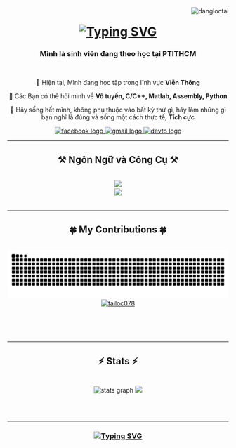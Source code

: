<img align="right" src="https://komarev.com/ghpvc/?username=tailoc078&label=Profile%20views&color=0e75b6&style=flat" alt="dangloctai" />

<h1 align="center">
    <a href="https://git.io/typing-svg"><img src="http://readme-typing-svg.herokuapp.com?font=Righteous&size=35&pause=500&center=true&vCenter=true&width=500&height=70&lines=Xin+ch%C3%A0o!+%F0%9F%91%8B;M%C3%ACnh+t%C3%AAn+l%C3%A0+%C4%90%E1%BA%B7ng+L%E1%BB%99c+T%C3%A0i!" alt="Typing SVG" /></a>
</h1>

<h3 align="center">Mình là sinh viên đang theo học tại PTITHCM </h3>

<br/>

<div align="center">

  📘 Hiện tại, Mình đang học tập trong lĩnh vực **Viễn Thông**
  
  📘 Các Bạn có thể hỏi mình về **Vô tuyến, C/C++, Matlab, Assembly, Python**

  🥇 Hãy sống hết mình, không phụ thuộc vào bất kỳ thứ gì, hãy làm những gì bạn nghĩ là đúng và sống một cách thực tế, **Tích cực**

 </div>

<div align="center">
  <a href="https://fb.com/profile.php?id=100024047940295">
    <img src="https://img.shields.io/static/v1?message=Facebook&logo=facebook&label=&color=1877F2&logoColor=white&labelColor=&style=for-the-badge" height="35" alt="facebook logo"  />
  </a>
  <a href="mailto:tailoc2072004@gmail.com">
    <img src="https://img.shields.io/static/v1?message=Gmail&logo=gmail&label=&color=D14836&logoColor=white&labelColor=&style=for-the-badge" height="35" alt="gmail logo"  />
  </a>
  <a href="https://dev.to/tailoc078">
    <img src="https://img.shields.io/static/v1?message=dev.to&logo=dev.to&label=&color=0A0A0A&logoColor=white&labelColor=&style=for-the-badge" height="35" alt="devto logo"  />
  </a>
  
</div>

 <hr/>

<h2 align="center">⚒️ Ngôn Ngữ và Công Cụ ⚒️</h2>
<br/>
<div align="center">
  <a href="https://skillicons.dev">
    <img src="https://skillicons.dev/icons?i=htmx,c,cpp,matlab,py" /><br>
    <img src="https://skillicons.dev/icons?i=replit,vscode,git,github,cloudflare" />
  </a>
</div>

<br/>
<hr/>

<div align="center">
  <h2>🍀 My Contributions 🍀</h2>
  <br>
  <img alt="Snake animation" src="https://github.com/TaiLoc078/Tailoc078/blob/output/github-contribution-grid-snake.svg" /><br>
  <a href="https://github.com/ryo-ma/github-profile-trophy"><img src="https://github-profile-trophy.vercel.app/?username=tailoc078" alt="tailoc078" /></a>

  <br/><br/><br/>
</div>

<hr/>

<h2 align="center">⚡ Stats ⚡</h2>
<br>
<div align=center>
  <img src="https://github-readme-stats.vercel.app/api?username=dangloctai&hide_title=false&hide_rank=false&show_icons=true&include_all_commits=true&count_private=true&disable_animations=false&theme=blood&locale=vi&hide_border=false" height="193" alt="stats graph"  />
  <img height="193" src="https://i.pinimg.com/originals/f0/f0/d9/f0f0d932d6e39c7af5aa305cbd8da735.gif"  />
</div>

<br/><br/>
<hr/>

<h3 align="center">
<a href="https://git.io/typing-svg"><img src="http://readme-typing-svg.herokuapp.com?font=Righteous&weight=200&size=28&duration=3002&pause=500&color=C07383C0&center=true&vCenter=true&random=true&width=500&height=70&lines=C%E1%BA%A3m+%C6%A1n+b%E1%BA%A1n+%C4%91%C3%A3+gh%C3%A9+th%C4%83m!+%F0%9F%8E%85;Ch%C3%BAc+b%E1%BA%A1n+m%E1%BB%99t+ng%C3%A0y+th%E1%BA%ADt+%C3%BD+ngh%C4%A9a%F0%9F%8E%81" alt="Typing SVG" /></a>
</h3>

<br/>
